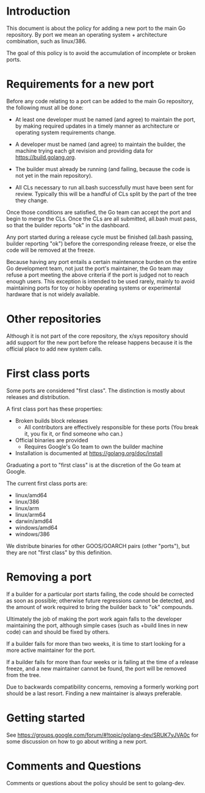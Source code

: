 # Introduction

This document is about the policy for adding a new port to the main Go repository. By port we mean an operating system + architecture combination, such as linux/386.

The goal of this policy is to avoid the accumulation of incomplete or broken ports.

# Requirements for a new port

Before any code relating to a port can be added to the main Go repository, the following must all be done:

  * At least one developer must be named (and agree) to maintain the port, by making required updates in a timely manner as architecture or operating system requirements change.

  * A developer must be named (and agree) to maintain the builder, the machine trying each git revision and providing data for https://build.golang.org.

  * The builder must already be running (and failing, because the code is not yet in the main repository).

  * All CLs necessary to run all.bash successfully must have been sent for review. Typically this will be a handful of CLs split by the part of the tree they change.

Once those conditions are satisfied, the Go team can accept the port and begin to merge the CLs. Once the CLs are all submitted, all.bash must pass, so that the builder reports "ok" in the dashboard.

Any port started during a release cycle must be finished (all.bash passing, builder reporting "ok") before the corresponding release freeze, or else the code will be removed at the freeze.

Because having any port entails a certain maintenance burden on the entire Go development team, not just the port's maintainer, the Go team may refuse a port meeting the above criteria if the port is judged not to reach enough users. This exception is intended to be used rarely, mainly to avoid maintaining ports for toy or hobby operating systems or experimental hardware that is not widely available.

# Other repositories

Although it is not part of the core repository, the x/sys repository should add support for the new port before the release happens because it is the official place to add new system calls.

# First class ports

Some ports are considered "first class". The distinction is mostly about releases and distribution.

A first class port has these properties:

  * Broken builds block releases
    * All contributors are effectively responsible for these ports (You break it, you fix it, or find someone who can.)
  * Official binaries are provided
    * Requires Google's Go team to own the builder machine
  * Installation is documented at https://golang.org/doc/install

Graduating a port to "first class" is at the discretion of the Go team at Google.

The current first class ports are:

* linux/amd64
* linux/386
* linux/arm
* linux/arm64
* darwin/amd64
* windows/amd64
* windows/386

We distribute binaries for other GOOS/GOARCH pairs (other "ports"), but they are not "first class" by this definition.

# Removing a port

If a builder for a particular port starts failing, the code should be corrected as soon as possible; otherwise future regressions cannot be detected, and the amount of work required to bring the builder back to "ok" compounds.

Ultimately the job of making the port work again falls to the developer maintaining the port, although simple cases (such as +build lines in new code) can and should be fixed by others.

If a builder fails for more than two weeks, it is time to start looking for a more active maintainer for the port.

If a builder fails for more than four weeks or is failing at the time of a release freeze, and a new maintainer cannot be found, the port will be removed from the tree.

Due to backwards compatibility concerns, removing a formerly working port should be a last resort. Finding a new maintainer is always preferable.

# Getting started

See https://groups.google.com/forum/#!topic/golang-dev/SRUK7yJVA0c for some discussion on how to go about writing a new port.

# Comments and Questions

Comments or questions about the policy should be sent to golang-dev.